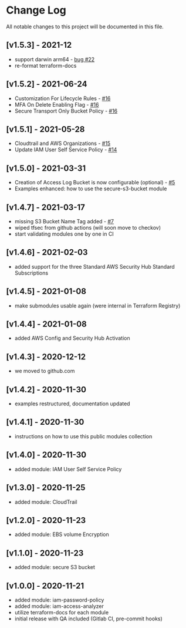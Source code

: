 # Change Log

All notable changes to this project will be documented in this file.

<a name="v1.5.3"></a>
## [v1.5.3] - 2021-12

- support darwin arm64 - [bug #22](https://github.com/centriascolocation/terraform-aws-security/pull/23)
- re-format terraform-docs

<a name="v1.5.2"></a>
## [v1.5.2] - 2021-06-24

- Customization For Lifecycle Rules - [#16](https://github.com/centriascolocation/terraform-aws-security/pull/16)
- MFA On Delete Enabling Flag - [#16](https://github.com/centriascolocation/terraform-aws-security/pull/16)
- Secure Transport Only Bucket Policy - [#16](https://github.com/centriascolocation/terraform-aws-security/pull/16)

<a name="v1.5.1"></a>
## [v1.5.1] - 2021-05-28

- Cloudtrail and AWS Organizations - [#15](https://github.com/centriascolocation/terraform-aws-security/pull/15)
- Update IAM User Self Service Policy - [#14](https://github.com/centriascolocation/terraform-aws-security/pull/14)

<a name="v1.5.0"></a>
## [v1.5.0] - 2021-03-31

- Creation of Access Log Bucket is now configurable (optional) - [#5](https://github.com/centriascolocation/terraform-aws-security/issues/5)
- Examples enhanced: how to use the secure-s3-bucket module

<a name="v1.4.7"></a>
## [v1.4.7] - 2021-03-17

- missing S3 Bucket Name Tag added - [#7](https://github.com/centriascolocation/terraform-aws-security/issues/7)
- wiped tfsec from github actions (will soon move to checkov)
- start validating modules one by one in CI

<a name="v1.4.6"></a>
## [v1.4.6] - 2021-02-03

- added support for the three Standard AWS Security Hub Standard Subscriptions

<a name="v1.4.5"></a>
## [v1.4.5] - 2021-01-08

- make submodules usable again (were internal in Terraform Registry)

<a name="v1.4.4"></a>
## [v1.4.4] - 2021-01-08

- added AWS Config and Security Hub Activation

<a name="v1.4.3"></a>
## [v1.4.3] - 2020-12-12

- we moved to github.com

<a name="v1.4.2"></a>
## [v1.4.2] - 2020-11-30

- examples restructured, documentation updated

<a name="v1.4.1"></a>
## [v1.4.1] - 2020-11-30

- instructions on how to use this public modules collection

<a name="v1.4.0"></a>
## [v1.4.0] - 2020-11-30

- added module: IAM User Self Service Policy

<a name="v1.3.0"></a>
## [v1.3.0] - 2020-11-25

- added module: CloudTrail

<a name="v1.2.0"></a>
## [v1.2.0] - 2020-11-23

- added module: EBS volume Encryption

<a name="v1.1.0"></a>
## [v1.1.0] - 2020-11-23

- added module: secure S3 bucket

<a name="v1.0.0"></a>
## [v1.0.0] - 2020-11-21

- added module: iam-password-policy
- added module: iam-access-analyzer
- utilize terraform-docs for each module
- initial release with QA included (Gitlab CI, pre-commit hooks)
